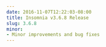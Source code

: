```yaml
---
date: 2016-11-07T12:22:03-08:00
title: Insomnia v3.6.8 Release
slug: 3.6.8
minor:
- Minor improvements and bug fixes
---
```

